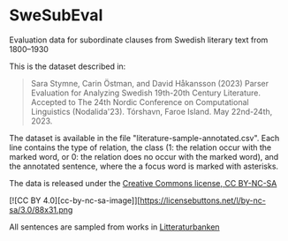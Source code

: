 # SweSubEval
Evaluation data for subordinate clauses from Swedish literary text from 1800–1930


This is the dataset described in:

> Sara Stymne, Carin  Östman, and David Håkansson (2023) Parser Evaluation for Analyzing Swedish 19th-20th Century Literature. Accepted to The 24th Nordic Conference on Computational Linguistics (Nodalida'23). Tórshavn, Faroe Island. May 22nd-24th, 2023.


The dataset is available in the file "literature-sample-annotated.csv". Each line contains the type of relation, the class (1: the relation occur with the marked word, or 0: the relation does no occur with the marked word), and the annotated sentence, where the a focus word is marked with asterisks.

The data is released under the [Creative Commons license, CC BY-NC-SA](https://creativecommons.org/licenses/by-nc-sa/4.0/)

[![CC BY 4.0][cc-by-nc-sa-image]][https://licensebuttons.net/l/by-nc-sa/3.0/88x31.png

All sentences are sampled from works in [Litteraturbanken](https://litteraturbanken.se/)
